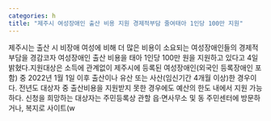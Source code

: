 ```yaml
---
categories: h
title: "제주시 여성장애인 출산 비용 지원 경제적부담 줄여태아 1인당 100만 지원"
---
```

제주시는 출산 시 비장애 여성에 비해 더 많은 비용이 소요되는 여성장애인들의 경제적 부담을 경감코자 여성장애인 출산 비용을 태아 1인당 100만 원을 지원하고 있다고 4일 밝혔다.지원대상은 소득에 관계없이 제주시에 등록된 여성장애인(외국인 등록장애인 포함) 중 2022년 1월 1일 이후 출산이나 유산 또는 사산(임신기간 4개월 이상)한 경우이다. 전년도 대상자 중 출산비용을 지원받지 못한 경우에도 예산의 한도 내에서 지원 가능하다. 신청을 희망하는 대상자는 주민등록상 관할 읍·면사무소 및 동 주민센터에 방문하거나, 복지로 사이트(w